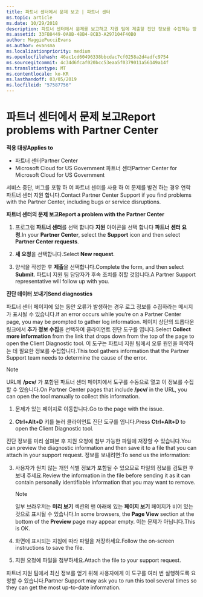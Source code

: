 ```yaml
---
title: 파트너 센터에서 문제 보고 | 파트너 센터
ms.topic: article
ms.date: 10/29/2018
description: 파트너 센터에서 문제를 보고하고 지원 팀에 제출할 진단 정보를 수집하는 방법
ms.assetid: 33FB8449-0A8B-48B4-8CB3-A297104F40B0
author: MaggiePucciEvans
ms.author: evansma
ms.localizationpriority: medium
ms.openlocfilehash: 46ac1cd60496338bbcdac7cf0258a2d4adfc9754
ms.sourcegitcommit: 4c34d6fcaf020bcc53eaa5f0379011a56149a14f
ms.translationtype: MT
ms.contentlocale: ko-KR
ms.lasthandoff: 03/05/2019
ms.locfileid: "57587756"
---
```

# <a name="report-problems-with-partner-center"></a><span data-ttu-id="889e7-103">파트너 센터에서 문제 보고</span><span class="sxs-lookup"><span data-stu-id="889e7-103">Report problems with Partner Center</span></span>

<span data-ttu-id="889e7-104">**적용 대상**</span><span class="sxs-lookup"><span data-stu-id="889e7-104">**Applies to**</span></span>

-  <span data-ttu-id="889e7-105">파트너 센터</span><span class="sxs-lookup"><span data-stu-id="889e7-105">Partner Center</span></span>
-  <span data-ttu-id="889e7-106">Microsoft Cloud for US Government 파트너 센터</span><span class="sxs-lookup"><span data-stu-id="889e7-106">Partner Center for Microsoft Cloud for US Government</span></span>


<span data-ttu-id="889e7-107">서비스 중단, 버그를 포함 하 여 파트너 센터를 사용 하 여 문제를 발견 하는 경우 연락 파트너 센터 지원 합니다.</span><span class="sxs-lookup"><span data-stu-id="889e7-107">Contact Partner Center Support if you find problems with the Partner Center, including bugs or service disruptions.</span></span>

<span data-ttu-id="889e7-108">**파트너 센터의 문제 보고**</span><span class="sxs-lookup"><span data-stu-id="889e7-108">**Report a problem with the Partner Center**</span></span>

1.  <span data-ttu-id="889e7-109">프로그램 **파트너 센터**를 선택 합니다 **지원** 아이콘을 선택 합니다 **파트너 센터 요청**.</span><span class="sxs-lookup"><span data-stu-id="889e7-109">In your **Partner Center**, select the **Support** icon and then select **Partner Center requests**.</span></span>

2.  <span data-ttu-id="889e7-110">**새 요청**을 선택합니다.</span><span class="sxs-lookup"><span data-stu-id="889e7-110">Select **New request**.</span></span>

3.  <span data-ttu-id="889e7-111">양식을 작성한 후 **제출**을 선택합니다.</span><span class="sxs-lookup"><span data-stu-id="889e7-111">Complete the form, and then select **Submit**.</span></span> <span data-ttu-id="889e7-112">파트너 지원 팀 담당자가 후속 조치를 취할 것입니다.</span><span class="sxs-lookup"><span data-stu-id="889e7-112">A Partner Support representative will follow up with you.</span></span>

<span data-ttu-id="889e7-113">**진단 데이터 보내기**</span><span class="sxs-lookup"><span data-stu-id="889e7-113">**Send diagnostics**</span></span>

<span data-ttu-id="889e7-114">파트너 센터 페이지에 있는 동안 오류가 발생하는 경우 로그 정보를 수집하라는 메시지가 표시될 수 있습니다.</span><span class="sxs-lookup"><span data-stu-id="889e7-114">If an error occurs while you’re on a Partner Center page, you may be prompted to gather log information.</span></span> <span data-ttu-id="889e7-115">페이지 상단의 드롭다운 링크에서 **추가 정보 수집**을 선택하여 클라이언트 진단 도구를 엽니다.</span><span class="sxs-lookup"><span data-stu-id="889e7-115">Select **Collect more information** from the link that drops down from the top of the page to open the Client Diagnostic tool.</span></span> <span data-ttu-id="889e7-116">이 도구는 파트너 지원 팀에서 오류 원인을 파악하는 데 필요한 정보를 수집합니다.</span><span class="sxs-lookup"><span data-stu-id="889e7-116">This tool gathers information that the Partner Support team needs to determine the cause of the error.</span></span> 

>[!NOTE]
><span data-ttu-id="889e7-117">URL에 **/pcv/** 가 포함된 파트너 센터 페이지에서 도구를 수동으로 열고 이 정보를 수집할 수 있습니다.</span><span class="sxs-lookup"><span data-stu-id="889e7-117">On Partner Center pages that include **/pcv/** in the URL, you can open the tool manually to collect this information.</span></span>

1.  <span data-ttu-id="889e7-118">문제가 있는 페이지로 이동합니다.</span><span class="sxs-lookup"><span data-stu-id="889e7-118">Go to the page with the issue.</span></span>

2.  <span data-ttu-id="889e7-119">**Ctrl+Alt+D** 키를 눌러 클라이언트 진단 도구를 엽니다.</span><span class="sxs-lookup"><span data-stu-id="889e7-119">Press **Ctrl+Alt+D** to open the Client Diagnostic tool.</span></span>

<span data-ttu-id="889e7-120">진단 정보를 미리 살펴본 후 지원 요청에 첨부 가능한 파일에 저장할 수 있습니다.</span><span class="sxs-lookup"><span data-stu-id="889e7-120">You can preview the diagnostic information and then save it to a file that you can attach in your support request.</span></span> <span data-ttu-id="889e7-121">정보를 보내려면:</span><span class="sxs-lookup"><span data-stu-id="889e7-121">To send us the information:</span></span>

3.  <span data-ttu-id="889e7-122">사용자가 원치 않는 개인 식별 정보가 포함될 수 있으므로 파일의 정보를 검토한 후 보내 주세요.</span><span class="sxs-lookup"><span data-stu-id="889e7-122">Review the information in the file before sending it as it can contain personally identifiable information that you may want to remove.</span></span> 

    >[!NOTE]
    ><span data-ttu-id="889e7-123">일부 브라우저는 **미리 보기** 섹션의 맨 아래에 있는 **페이지 보기** 페이지가 비어 있는 것으로 표시될 수 있습니다.</span><span class="sxs-lookup"><span data-stu-id="889e7-123">In some browsers, the **Page View** section at the bottom of the **Preview** page may appear empty.</span></span> <span data-ttu-id="889e7-124">이는 문제가 아닙니다.</span><span class="sxs-lookup"><span data-stu-id="889e7-124">This is OK.</span></span>

4.  <span data-ttu-id="889e7-125">화면에 표시되는 지침에 따라 파일을 저장하세요.</span><span class="sxs-lookup"><span data-stu-id="889e7-125">Follow the on-screen instructions to save the file.</span></span>

5.  <span data-ttu-id="889e7-126">지원 요청에 파일을 첨부하세요.</span><span class="sxs-lookup"><span data-stu-id="889e7-126">Attach the file to your support request.</span></span>

<span data-ttu-id="889e7-127">파트너 지원 팀에서 최신 정보를 얻기 위해 사용자에게 이 도구를 여러 번 실행하도록 요청할 수 있습니다.</span><span class="sxs-lookup"><span data-stu-id="889e7-127">Partner Support may ask you to run this tool several times so they can get the most up-to-date information.</span></span>

